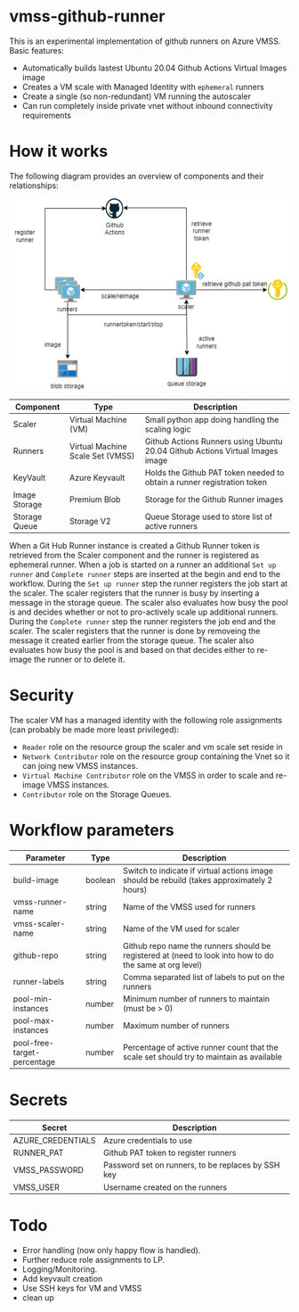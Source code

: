 # vmss-github-runner
This is an experimental implementation of github runners on Azure VMSS. Basic features:

- Automatically builds lastest Ubuntu 20.04 Github Actions Virtual Images image
- Creates a VM scale with Managed Identity with `ephemeral` runners
- Create a single (so non-redundant) VM running the autoscaler
- Can run completely inside private vnet without inbound connectivity requirements


# How it works
The following diagram provides an overview of components and their relationships:

![diagram](github-runners.drawio.png)

| Component | Type | Description|
|-----------|------|------------|
| Scaler    | Virtual Machine (VM) | Small python app doing handling the scaling logic |
| Runners   | Virtual Machine Scale Set (VMSS) | Github Actions Runners using Ubuntu 20.04 Github Actions Virtual Images image |
| KeyVault  | Azure Keyvault | Holds the Github PAT token needed to obtain a runner registration token |
| Image Storage | Premium Blob | Storage for the Github Runner images |
| Storage Queue | Storage V2 | Queue Storage used to store list of active runners |

When a Git Hub Runner instance is created a Github Runner token is retrieved from the Scaler component and the runner is registered as ephemeral runner. When a job is started on a runner an additional `Set up runner` and `Complete runner` steps are inserted at the begin and end to the workflow.
During the `Set up runner` step the runner registers the job start at the scaler. The scaler registers that the runner is busy by inserting a message in the storage queue. The scaler also evaluates how busy the pool is and decides whether or not to pro-actively scale up additional runners.
During the `Complete runner` step the runner registers the job end and the scaler. The scaler registers that the runner is done by removeing the message it created earlier from the storage queue. The scaler also evaluates how busy the pool is and based on that decides either to re-image the runner or to delete it.


# Security
The scaler VM has a managed identity with the following role assignments (can probably be made more least privileged):

- `Reader` role on the resource group the scaler and vm scale set reside in
- `Network Contributor` role on the resource group containing the Vnet so it can joing new VMSS instances.
- `Virtual Machine Contributor` role on the VMSS in order to scale and re-image VMSS instances.
- `Contributor` role on the Storage Queues.


# Workflow parameters

| Parameter | Type | Description|
|-----------|------|------------|
|build-image| boolean | Switch to indicate if virtual actions image should be rebuild (takes approximately 2 hours)|
|vmss-runner-name| string | Name of the VMSS used for runners|
|vmss-scaler-name| string | Name of the VM used for scaler|
|github-repo| string | Github repo name the runners should be registered at (need to look into how to do the same at org level)| 
|runner-labels| string | Comma separated list of labels to put on the runners|
|pool-min-instances| number | Minimum number of runners to maintain (must be > 0)|
|pool-max-instances| number | Maximum number of runners |
|pool-free-target-percentage| number | Percentage of active runner count that the scale set should try to maintain as available|


# Secrets
| Secret | Description|
|--------|------------|
|AZURE_CREDENTIALS| Azure credentials to use |
|RUNNER_PAT| Github PAT token to register runners| 
|VMSS_PASSWORD| Password set on runners, to be replaces by SSH key|
|VMSS_USER| Username created on the runners |

# Todo
- Error handling (now only happy flow is handled).
- Further reduce role assignments to LP.
- Logging/Monitoring.
- Add keyvault creation
- Use SSH keys for VM and VMSS
- clean up